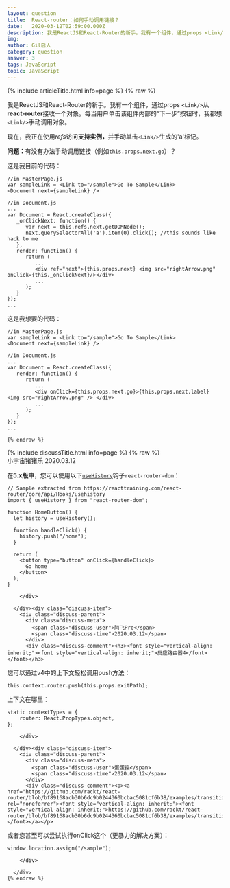 ```yaml
---
layout: question
title:  React-router：如何手动调用链接？
date:   2020-03-12T02:59:00.000Z
description: 我是ReactJS和React-Router的新手。我有一个组件，通过props <Link/>从react-router接收一个对象。每当用户单击该组件...
img: 
author: Gil启人
category: question
answer: 3
tags: JavaScript
topic: JavaScript
---
```

<div class="article-root">
  <div class="article">
    {% include articleTitle.html info=page %}
    {% raw %}
    <div class="article-content"><p><font style="vertical-align: inherit;"><font style="vertical-align: inherit;">我是ReactJS和React-Router的新手。</font><font style="vertical-align: inherit;">我有一个组件，通过props </font></font><code>&lt;Link/&gt;</code><font style="vertical-align: inherit;"><font style="vertical-align: inherit;">从</font></font><strong><font style="vertical-align: inherit;"><font style="vertical-align: inherit;">react-router</font></font></strong><font style="vertical-align: inherit;"><font style="vertical-align: inherit;">接收一个</font><font style="vertical-align: inherit;">对象</font><font style="vertical-align: inherit;">。</font><font style="vertical-align: inherit;">每当用户单击该组件内部的“下一步”按钮时，我都想</font></font><code>&lt;Link/&gt;</code><font style="vertical-align: inherit;"><font style="vertical-align: inherit;">手动</font><font style="vertical-align: inherit;">调用</font><font style="vertical-align: inherit;">对象。</font></font></p>

<p><font style="vertical-align: inherit;"><font style="vertical-align: inherit;">现在，我正在使用</font></font><em><font style="vertical-align: inherit;"><font style="vertical-align: inherit;">refs</font></font></em><font style="vertical-align: inherit;"><font style="vertical-align: inherit;">访问</font></font><strong><font style="vertical-align: inherit;"><font style="vertical-align: inherit;">支持实例，</font></font></strong><font style="vertical-align: inherit;"><font style="vertical-align: inherit;">并手动单击</font></font><code>&lt;Link/&gt;</code><font style="vertical-align: inherit;"><font style="vertical-align: inherit;">生成</font><font style="vertical-align: inherit;">的'a'标记</font><font style="vertical-align: inherit;">。</font></font></p>

<p><strong><font style="vertical-align: inherit;"><font style="vertical-align: inherit;">问题：</font></font></strong><font style="vertical-align: inherit;"><font style="vertical-align: inherit;">有没有办法手动调用链接（例如</font></font><code>this.props.next.go</code><font style="vertical-align: inherit;"><font style="vertical-align: inherit;">）？</font></font></p>

<p><font style="vertical-align: inherit;"><font style="vertical-align: inherit;">这是我目前的代码：</font></font></p>

<pre><code>//in MasterPage.js<font></font>
var sampleLink = &lt;Link to="/sample"&gt;Go To Sample&lt;/Link&gt;<font></font>
&lt;Document next={sampleLink} /&gt;<font></font>
<font></font>
//in Document.js<font></font>
...<font></font>
var Document = React.createClass({<font></font>
   _onClickNext: function() {<font></font>
      var next = this.refs.next.getDOMNode();<font></font>
      next.querySelectorAll('a').item(0).click(); //this sounds like hack to me<font></font>
   },<font></font>
   render: function() {<font></font>
      return (<font></font>
         ...<font></font>
         &lt;div ref="next"&gt;{this.props.next} &lt;img src="rightArrow.png" onClick={this._onClickNext}/&gt;&lt;/div&gt;<font></font>
         ...<font></font>
      );<font></font>
   }<font></font>
});<font></font>
...<font></font>
</code></pre>

<p><font style="vertical-align: inherit;"><font style="vertical-align: inherit;">这是我想要的代码：</font></font></p>

<pre><code>//in MasterPage.js<font></font>
var sampleLink = &lt;Link to="/sample"&gt;Go To Sample&lt;/Link&gt;<font></font>
&lt;Document next={sampleLink} /&gt;<font></font>
<font></font>
//in Document.js<font></font>
...<font></font>
var Document = React.createClass({<font></font>
   render: function() {<font></font>
      return (<font></font>
         ...<font></font>
         &lt;div onClick={this.props.next.go}&gt;{this.props.next.label} &lt;img src="rightArrow.png" /&gt; &lt;/div&gt;<font></font>
         ...<font></font>
      );<font></font>
   }<font></font>
});<font></font>
...<font></font>
</code></pre></div>
    {% endraw %}
  </div>

  <div class="discuss-wrapper">
    {% include discussTitle.html info=page %}
    {% raw %}
    <div class="discuss-item">
        <div class="discuss-parent">
          <div class="discuss-meta">
            <span class="discuss-user">小宇宙猪猪乐</span>
            <span class="discuss-time">2020.03.12</span>
          </div>
          <div class="discuss-comment"><p><font style="vertical-align: inherit;"><font style="vertical-align: inherit;">在</font></font><strong><font style="vertical-align: inherit;"><font style="vertical-align: inherit;">5.x版中</font></font></strong><font style="vertical-align: inherit;"><font style="vertical-align: inherit;">，您可以使用以下</font></font><a href="https://reacttraining.com/react-router/core/api/Hooks/usehistory" rel="noreferrer"><code>useHistory</code></a><font style="vertical-align: inherit;"><font style="vertical-align: inherit;">钩子</font></font><code>react-router-dom</code><font style="vertical-align: inherit;"><font style="vertical-align: inherit;">：</font></font></p>

<pre><code>// Sample extracted from https://reacttraining.com/react-router/core/api/Hooks/usehistory<font></font>
import { useHistory } from "react-router-dom";<font></font>
<font></font>
function HomeButton() {<font></font>
  let history = useHistory();<font></font>
<font></font>
  function handleClick() {<font></font>
    history.push("/home");<font></font>
  }<font></font>
<font></font>
  return (<font></font>
    &lt;button type="button" onClick={handleClick}&gt;<font></font>
      Go home<font></font>
    &lt;/button&gt;<font></font>
  );<font></font>
}<font></font>
</code></pre></div>
        </div>
        
      </div><div class="discuss-item">
        <div class="discuss-parent">
          <div class="discuss-meta">
            <span class="discuss-user">阿飞Pro</span>
            <span class="discuss-time">2020.03.12</span>
          </div>
          <div class="discuss-comment"><h3><font style="vertical-align: inherit;"><font style="vertical-align: inherit;">反应路由器4</font></font></h3>

<p><font style="vertical-align: inherit;"><font style="vertical-align: inherit;">您可以通过v4中的上下文轻松调用push方法：</font></font></p>

<p><code>this.context.router.push(this.props.exitPath);</code></p>

<p><font style="vertical-align: inherit;"><font style="vertical-align: inherit;">上下文在哪里：</font></font></p>

<pre><code>static contextTypes = {<font></font>
    router: React.PropTypes.object,<font></font>
};<font></font>
</code></pre></div>
        </div>
        
      </div><div class="discuss-item">
        <div class="discuss-parent">
          <div class="discuss-meta">
            <span class="discuss-user">蛋蛋猿</span>
            <span class="discuss-time">2020.03.12</span>
          </div>
          <div class="discuss-comment"><p><a href="https://github.com/rackt/react-router/blob/bf89168acb30b6dc9b0244360bcbac5081cf6b38/examples/transitions/app.js#L50" rel="noreferrer"><font style="vertical-align: inherit;"><font style="vertical-align: inherit;">https://github.com/rackt/react-router/blob/bf89168acb30b6dc9b0244360bcbac5081cf6b38/examples/transitions/app.js#L50</font></font></a></p>

<p><font style="vertical-align: inherit;"><font style="vertical-align: inherit;">或者您甚至可以尝试执行onClick这个（更暴力的解决方案）：</font></font></p>

<pre><code>window.location.assign("/sample");
</code></pre></div>
        </div>
        
      </div>
    {% endraw %}
  </div>
<div>
